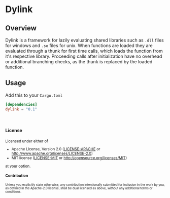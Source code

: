 # Dylink

## Overview

Dylink is a framework for lazily evaluating shared libraries such as `.dll` files for windows and `.so` files for unix.
When functions are loaded they are evaluated through a thunk for first time calls, which loads the function from it's
respective library. Proceeding calls after initialization have no overhead or additional branching checks, as the thunk is
replaced by the loaded function.

## Usage

Add this to your `Cargo.toml`

```toml
[dependencies]
dylink = "0.1"
```

<br>

#### License

<sub>
Licensed under either of

* Apache License, Version 2.0
   ([LICENSE-APACHE](LICENSE-APACHE) or <http://www.apache.org/licenses/LICENSE-2.0>)
* MIT license
   ([LICENSE-MIT](LICENSE-MIT) or <http://opensource.org/licenses/MIT>)

at your option.
</sub>

#### Contribution

<sub>
Unless you explicitly state otherwise, any contribution intentionally submitted
for inclusion in the work by you, as defined in the Apache-2.0 license, shall be
dual licensed as above, without any additional terms or conditions.
</sub>
